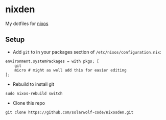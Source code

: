 # nixden

My dotfiles for [nixos](https://nixos.org/)


## Setup
- Add `git` to in your packages section of `/etc/nixos/configuration.nix`:  
```
environment.systemPackages = with pkgs; [
    git
    micro # might as well add this for easier editing
];
```
- Rebuild to install git
``` shell
sudo nixos-rebuild switch
```

- Clone this repo
```shell
git clone https://github.com/solarwolf-code/nixosden.git
```


